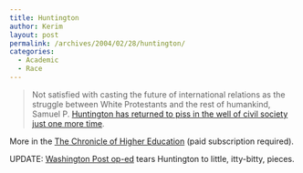 ```yaml
---
title: Huntington
author: Kerim
layout: post
permalink: /archives/2004/02/28/huntington/
categories:
  - Academic
  - Race
---
```

> Not satisfied with casting the future of international relations as the struggle between White Protestants and the rest of humankind, Samuel P. <a href="http://www.josemarquez.com/0223.html" onclick="_gaq.push(['_trackEvent', 'outbound-article', 'http://www.josemarquez.com/0223.html', 'Huntington has returned to piss in the well of civil society just one more time']);" >Huntington has returned to piss in the well of civil society just one more time</a>.

More in the <a href="http://chronicle.com/cgi2-bin/printable.cgi?article=http://chronicle.com/prm/daily/2004/02/2004022401n.htm" onclick="_gaq.push(['_trackEvent', 'outbound-article', 'http://chronicle.com/cgi2-bin/printable.cgi?article=http://chronicle.com/prm/daily/2004/02/2004022401n.htm', 'The Chronicle of Higher Education']);" >The Chronicle of Higher Education</a> (paid subscription required).

UPDATE: <a href="http://www.washtimesherald.com/articles/2004/03/06/news/news02.txt" onclick="_gaq.push(['_trackEvent', 'outbound-article', 'http://www.washtimesherald.com/articles/2004/03/06/news/news02.txt', 'Washington Post op-ed']);" >Washington Post op-ed</a> tears Huntington to little, itty-bitty, pieces.


